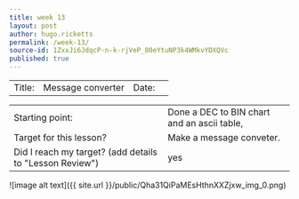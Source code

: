 ```yaml
---
title: week 13
layout: post
author: hugo.ricketts
permalink: /week-13/
source-id: 1ZxxJi6JdqcP-n-k-rjVeP_80eYtuNP3k4WMkvYDXQVc
published: true
---
```

<table>
  <tr>
    <td>Title:  </td>
    <td>Message converter</td>
    <td> Date:  </td>
    <td></td>
  </tr>
</table>


<table>
  <tr>
    <td>Starting point:</td>
    <td>Done a DEC to BIN chart and an ascii table,</td>
  </tr>
  <tr>
    <td>Target for this lesson?</td>
    <td>Make a message conveter.</td>
  </tr>
  <tr>
    <td>Did I reach my target? 
(add details to "Lesson Review")</td>
    <td>yes</td>
  </tr>
</table>


![image alt text]({{ site.url }}/public/Qha31QiPaMEsHthnXXZjxw_img_0.png)

